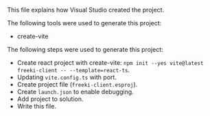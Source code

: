 This file explains how Visual Studio created the project.

The following tools were used to generate this project:
- create-vite

The following steps were used to generate this project:
- Create react project with create-vite: `npm init --yes vite@latest freeki-client -- --template=react-ts`.
- Updating `vite.config.ts` with port.
- Create project file (`freeki-client.esproj`).
- Create `launch.json` to enable debugging.
- Add project to solution.
- Write this file.
